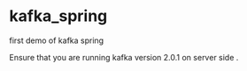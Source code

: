 # kafka_spring
first demo of kafka spring

Ensure that you are running kafka version 2.0.1 on server side .
